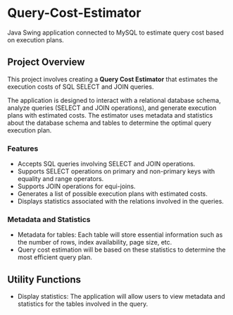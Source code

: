 # Query-Cost-Estimator
Java Swing application connected to MySQL to estimate query cost based on execution plans.

## Project Overview

This project involves creating a **Query Cost Estimator** that estimates the execution costs of SQL SELECT and JOIN queries.

The application is designed to interact with a relational database schema, analyze queries (SELECT and JOIN operations), and generate execution plans with estimated costs. The estimator uses metadata and statistics about the database schema and tables to determine the optimal query execution plan.

### Features
- Accepts SQL queries involving SELECT and JOIN operations.
- Supports SELECT operations on primary and non-primary keys with equality and range operators.
- Supports JOIN operations for equi-joins.
- Generates a list of possible execution plans with estimated costs.
- Displays statistics associated with the relations involved in the queries.

### Metadata and Statistics
- Metadata for tables: Each table will store essential information such as the number of rows, index availability, page size, etc.
- Query cost estimation will be based on these statistics to determine the most efficient query plan.


## Utility Functions

- Display statistics: The application will allow users to view metadata and statistics for the tables involved in the query.